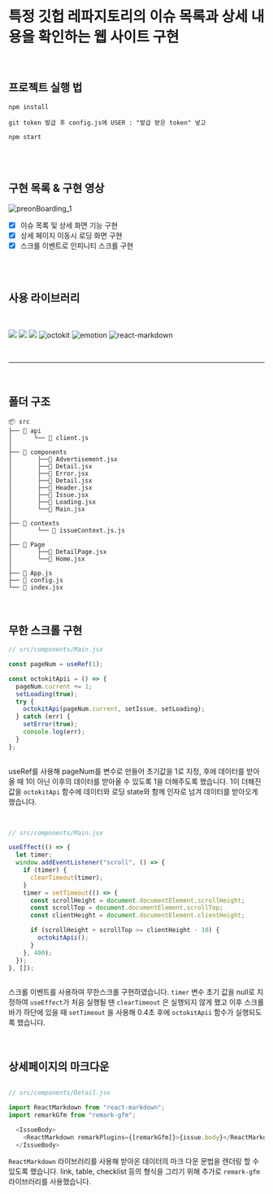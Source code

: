 # 특정 깃헙 레파지토리의 이슈 목록과 상세 내용을 확인하는 웹 사이트 구현



</br>



## 프로젝트 실행 법

```
npm install

git token 발급 후 config.js에 USER : "발급 받은 token" 넣고

npm start
```

</br>


</br>

## 구현 목록 & 구현 영상

![preonBoarding_1](https://user-images.githubusercontent.com/95282989/203702906-cc5b838c-fb54-4b17-96fa-0606c80e2929.gif)




- [x] 이슈 목록 및 상세 화면 기능 구현
- [x] 상세 페이지 이동시 로딩 화면 구현
- [x] 스크롤 이벤트로 인피니티 스크롤 구현

</br>



</br>

## 사용 라이브러리
</br>

<img src="https://img.shields.io/badge/HTML-E34F26?style=for-the-badge&logo=HTML5&logoColor=white"> <img src="https://img.shields.io/badge/React_Router-CA4245?style=for-the-badge&logo=React Router&logoColor=white"> <img src="https://img.shields.io/badge/Axios-5A29E4?style=for-the-badge&logo=Axios&logoColor=white">
<img alt="octokit" src ="https://img.shields.io/badge/octokit-071D49?&style=flat&logo=Axios&logoColor=white"> <img alt="emotion" src ="https://img.shields.io/badge/Emotion-512BD4?&style=flat&logoColor=white"> <img alt="react-markdown" src="https://img.shields.io/badge/react_markdown-9999FF?&style=flat&logoColor=white"> 


</br>


---

</br>

## 폴더 구조


```
📦 src
├── 📂 api
│      └── 📜 client.js
│ 
├── 📂 components
│       ├──📜 Advertisement.jsx
│       ├──📜 Detail.jsx
│       ├──📜 Error.jsx
│       ├──📜 Detail.jsx
│       ├──📜 Header.jsx
│       ├──📜 Issue.jsx
│       ├──📜 Loading.jsx
│       └──📜 Main.jsx
│  
├── 📂 contexts
│       └── 📜 issueContext.js.js
│  
├── 📂 Page
│       ├──📜 DetailPage.jsx
│       └──📜 Home.jsx
│
├── 📜 App.js
├── 📜 config.js
└── 📜 index.jsx

```



</br>


## 무한 스크롤 구현


```javascript
// src/components/Main.jsx

const pageNum = useRef(1);

const octokitApii = () => {
  pageNum.current += 1;
  setLoading(true);
  try {
    octokitApi(pageNum.current, setIssue, setLoading);
  } catch (err) {
    setError(true);
    console.log(err);
  }
};
  
```

useRef를 사용해 pageNum를 변수로 만들어 초기값을 1로 지정, 후에 데이터를 받아올 때 1이 아닌 이후의 데이터를 받아올 수 있도록 1을 더해주도록 했습니다. 1이 더해진 값을 `octokitApi` 함수에 데이터와 로딩 state와 함께 인자로 넘겨 데이터를 받아오게 했습니다.

<br/>

```javascript
// src/components/Main.jsx

useEffect(() => {
  let timer;
  window.addEventListener("scroll", () => {
    if (timer) {
      clearTimeout(timer);
    }
    timer = setTimeout(() => {
      const scrollHeight = document.documentElement.scrollHeight;
      const scrollTop = document.documentElement.scrollTop;
      const clientHeight = document.documentElement.clientHeight;

      if (scrollHeight + scrollTop >= clientHeight - 10) {
        octokitApii();
      }
    }, 400);
  });
}, []);
  
```


스크롤 이벤트를 사용하여 무한스크롤 구현하였습니다. `timer` 변수 초기 값을 null로 지정하여 `useEffect`가 처음 실행될 땐 `clearTimeout` 은 실행되지 않게 했고 이후 스크롤 바가 하단에 있을 때 `setTimeout` 을 사용해 0.4초 후에 `octokitApii` 함수가 실행되도록 했습니다.


</br>


## 상세페이지의 마크다운 


```javascript

// src/components/Detail.jsx 

import ReactMarkdown from "react-markdown";
import remarkGfm from "remark-gfm";

  <IssueBody>
    <ReactMarkdown remarkPlugins={[remarkGfm]}>{issue.body}</ReactMarkdown>
  </IssueBody>

```

`ReactMarkdown` 라이브러리를 사용해 받아온 데이터의 마크 다운 문법을 렌더링 할 수 있도록 했습니다. link, table, checklist 등의 형식을 그리기 위해 추가로 `remark-gfm` 라이브러리를 사용했습니다.



</br>



